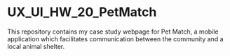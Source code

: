 # UX_UI_HW_20_PetMatch
This repository contains my case study webpage for Pet Match, a mobile application which facilitates communication between the community and a local animal shelter.  
